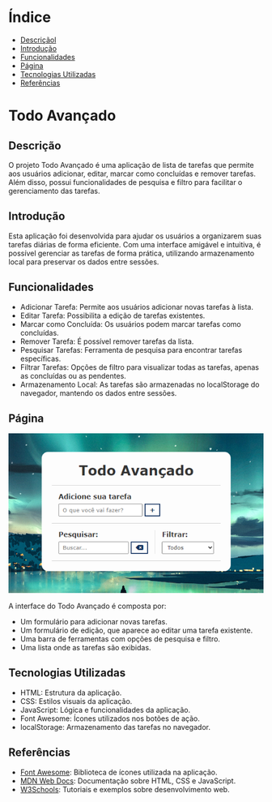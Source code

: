 # Índice

* [Descriçãol](#descrição)
* [Introdução](#introdução)
* [Funcionalidades](#funcionalidades)
* [Página](#página)
* [Tecnologias Utilizadas](#tecnologias-utilizadas)
* [Referências](#referências)

# Todo Avançado

## Descrição
O projeto Todo Avançado é uma aplicação de lista de tarefas que permite aos usuários adicionar, editar, marcar como concluídas e remover tarefas. Além disso, possui funcionalidades de pesquisa e filtro para facilitar o gerenciamento das tarefas.

## Introdução
Esta aplicação foi desenvolvida para ajudar os usuários a organizarem suas tarefas diárias de forma eficiente. Com uma interface amigável e intuitiva, é possível gerenciar as tarefas de forma prática, utilizando armazenamento local para preservar os dados entre sessões.

## Funcionalidades
- Adicionar Tarefa: Permite aos usuários adicionar novas tarefas à lista.
- Editar Tarefa: Possibilita a edição de tarefas existentes.
- Marcar como Concluída: Os usuários podem marcar tarefas como concluídas.
- Remover Tarefa: É possível remover tarefas da lista.
- Pesquisar Tarefas: Ferramenta de pesquisa para encontrar tarefas específicas.
- Filtrar Tarefas: Opções de filtro para visualizar todas as tarefas, apenas as concluídas ou as pendentes.
- Armazenamento Local: As tarefas são armazenadas no localStorage do navegador, mantendo os dados entre sessões.

## Página
![Página](img/pag-todo.png)

A interface do Todo Avançado é composta por:
- Um formulário para adicionar novas tarefas.
- Um formulário de edição, que aparece ao editar uma tarefa existente.
- Uma barra de ferramentas com opções de pesquisa e filtro.
- Uma lista onde as tarefas são exibidas.

## Tecnologias Utilizadas
- HTML: Estrutura da aplicação.
- CSS: Estilos visuais da aplicação.
- JavaScript: Lógica e funcionalidades da aplicação.
- Font Awesome: Ícones utilizados nos botões de ação.
- localStorage: Armazenamento das tarefas no navegador.

## Referências
- [Font Awesome](https://cdnjs.cloudflare.com/ajax/libs/font-awesome/6.1.2/css/all.min.css): Biblioteca de ícones utilizada na aplicação.
- [MDN Web Docs](https://developer.mozilla.org/): Documentação sobre HTML, CSS e JavaScript.
- [W3Schools](https://www.w3schools.com/): Tutoriais e exemplos sobre desenvolvimento web.